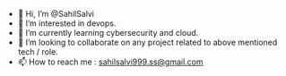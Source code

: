 - 👋 Hi, I’m @SahilSalvi
- 👀 I’m interested in devops.
- 🌱 I’m currently learning cybersecurity and cloud.
- 💞️ I’m looking to collaborate on any project related to above mentioned tech / role.
- 📫 How to reach me : sahilsalvi999.ss@gmail.com

